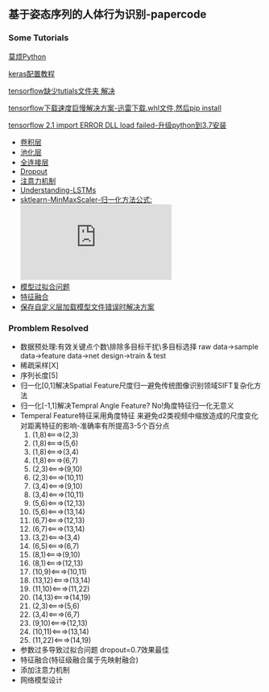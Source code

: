 ## 基于姿态序列的人体行为识别-papercode

### Some Tutorials
[莫烦Python](https://mofanpy.com/)

[keras配置教程](https://www.pythonf.cn/read/123617)

[tensorflow缺少tutials文件夹 解决](https://www.cnblogs.com/tszr/p/12060124.html)

[tensorflow下载速度巨慢解决方案-迅雷下载.whl文件,然后pip install](https://blog.csdn.net/qq_39234705/article/details/83241129)

[tensorflow 2.1 import ERROR DLL load failed-升级python到3.7安装](https://www.cnblogs.com/bjxqmy/p/12661931.html)

- [卷积层](https://mofanpy.com/tutorials/machine-learning/keras/intro-CNN/#%E5%8D%B7%E7%A7%AF%20%E5%92%8C%20%E7%A5%9E%E7%BB%8F%E7%BD%91%E7%BB%9C)
- [池化层](https://mofanpy.com/tutorials/machine-learning/keras/intro-CNN/#%E6%B1%A0%E5%8C%96(pooling))
- [全连接层](https://www.cnblogs.com/Terrypython/p/11147665.html)
- [Dropout](https://zhuanlan.zhihu.com/p/38200980)
- [注意力机制](https://blog.csdn.net/uhauha2929/article/details/80733255)
- [Understanding-LSTMs](http://colah.github.io/posts/2015-08-Understanding-LSTMs/)
- [sktlearn-MinMaxScaler-归一化方法公式:](https://scikit-learn.org/stable/modules/generated/sklearn.preprocessing.MinMaxScaler.html) ![归一化完整公式](https://private.codecogs.com/gif.latex?X_scaled%20%3D%20%5Cfrac%7B%20%28X%20-%20X.min%28axis%3D0%29%29%20%7D%7B%20%28X.max%28axis%3D0%29%20-%20X.min%28axis%3D0%29%29%7D%20%5Ccdot%20%28max%20-%20min%29&plus;min)
- [模型过拟合问题](https://blog.csdn.net/weixin_43593330/article/details/103799225)
- [特征融合](http://html.rhhz.net/buptjournal/html/20170401.htm)
- [保存自定义层加载模型文件错误时解决方案](https://blog.csdn.net/program_developer/article/details/90453946)

### Promblem Resolved
- 数据预处理:有效关键点个数\排除多目标干扰\多目标选择 raw data->sample data->feature data->net design->train & test
- 稀疏采样[X]
- 序列长度[5]
- 归一化[0,1]解决Spatial Feature尺度归一避免传统图像识别领域SIFT复杂化方法
- 归一化[-1,1]解决Tempral Angle Feature? No!角度特征归一化无意义
- Temperal Feature特征采用角度特征 来避免d2类视频中缩放造成的尺度变化对距离特征的影响-准确率有所提高3-5个百分点
  1. (1,8)<===>(2,3)
  2. (1,8)<===>(5,6)
  3. (1,8)<===>(3,4)
  4. (1,8)<===>(6,7)
  5. (2,3)<===>(9,10)
  6. (2,3)<===>(10,11)
  7. (3,4)<===>(9,10)
  8. (3,4)<===>(10,11)
  9. (5,6)<===>(12,13)
  10. (5,6)<===>(13,14)
  11. (6,7)<===>(12,13)
  12. (6,7)<===>(13,14)
  13. (3,2)<===>(3,4)
  14. (6,5)<===>(6,7)
  15. (8,1)<===>(9,10)
  16. (8,1)<===>(12,13)
  17. (10,9)<===>(10,11)
  18. (13,12)<===>(13,14)
  19. (11,10)<===>(11,22)
  20. (14,13)<===>(14,19)
  21. (2,3)<===>(5,6)
  22. (3,4)<===>(6,7)
  23. (9,10)<===>(12,13)
  24. (10,11)<===>(13,14)
  25. (11,22)<===>(14,19)
- 参数过多导致过拟合问题 dropout=0.7效果最佳
- 特征融合(特征级融合属于先映射融合)
- 添加注意力机制
- 网络模型设计
